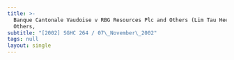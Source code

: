 ```yaml
---
title: >-
  Banque Cantonale Vaudoise v RBG Resources Plc and Others (Lim Tau Hee and
  Others,
subtitle: "[2002] SGHC 264 / 07\_November\_2002"
tags: null
layout: single
---
```


